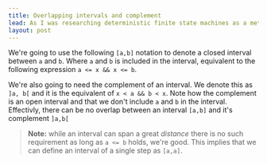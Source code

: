 ```yaml
---
title: Overlapping intervals and complement
lead: As I was researching deterministic finite state machines as a method of lexical analysis I noticed that the superset construction worked very poorly with large set of symbols, which is the result of negation within the Unicode code space. These things are in the end, implemented in the form of a search problem with intervals. Modelling this using intervals we end up with a practical set of symbols and not state tables having 1,114,112 code points.
layout: post
---
```


We're going to use the following `[a,b]` notation to denote a closed interval between `a` and `b`. Where `a` and `b` is included in the interval, equivalent to the following expression `a <= x && x <= b`.

We're also going to need the complement of an interval. We denote this as `]a, b[` and it is the equivalent of `x < a && b < x`. Note how the complement is an open interval and that we don't include `a` and `b` in the interval. Effectivly, there can be no overlap between an interval `[a,b]` and it's complement `]a,b[`

> **Note:** while an interval can span a great *distance* there is no such requirement as long as `a <= b` holds, we're good. This implies that we can define an interval of a single step as `[a,a]`.

